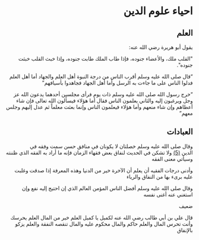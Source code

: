 <div dir="rtl">

# احياء علوم الدين

## العلم
يقول أبو هريرة رضي الله عنه:

"القلب ملك، والأعضاء جنوده، فإذا طاب الملك طابت جنوده، وإذا خبث القلب خبثت جنوده".

“قال صلى الله عليه وسلم أقرب الناس من درجة النبوة أهل العلم والجهاد أما أهل العلم فدلوا الناس على ما جاءت به الرسل وأما أهل الجهاد فجاهدوا بأسيافهم”

 

“خرج رسول الله صلى الله عليه وسلم ذات يوم فرأى مجلسين أحدهما يدعون الله عز وجل ويرغبون إليه والثاني يعلمون الناس فقال أما هؤلاء فيسألون الله تعالى فإن شاء أعطاهم وإن شاء منعهم وأما هؤلاء فيعلمون الناس وإنما بعثت معلماً ثم عدل إليهم وجلس معهم”
## العبادات

وقال صلى الله عليه وسلم خصلتان لا يكونان في منافق حسن سمت وفقه في الدين [(5)](https://www.notion.so/214d0c5829c946f0be1049a9a0831469) ولا تشكن في الحديث لنفاق بعض فقهاء الزمان فإنه ما أراد به الفقه الذي ظننته وسيأتي معنى الفقه

وأدنى درجات الفقيه أن يعلم أن الآخرة خير من الدنيا وهذه المعرفة إذا صدقت وغلبت عليه برىء بها من النفاق والرياء

وقال صلى الله عليه وسلم أفضل الناس المؤمن العالم الذي إن احتيج إليه نفع وإن استغني عنه أغنى نفسه

ضعيف

قال علي بن أبي طالب رضي الله عنه لكميل يا كميل العلم خير من المال العلم يحرسك وأنت تحرس المال والعلم حاكم والمال محكوم عليه والمال تنقصه النفقة والعلم يزكو بالإنفاق


</div>